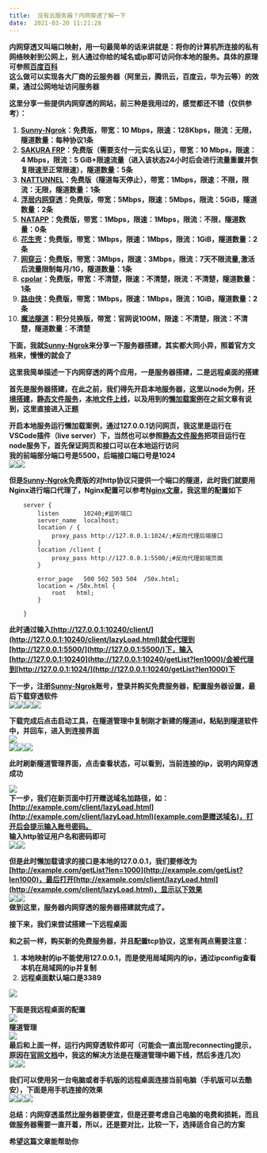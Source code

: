 ```yaml
---
title:  没有云服务器？内网穿透了解一下 
date:  2021-03-20 11:21:28 
---
```

**内网穿透又叫端口映射，用一句最简单的话来讲就是：将你的计算机所连接的私有网络映射到公网上，别人通过你给的域名或ip即可访问你本地的服务。具体的原理可参照[百度百科](https://baike.baidu.com/item/%E5%86%85%E7%BD%91%E7%A9%BF%E9%80%8F/8597835)  
这么做可以实现各大厂商的云服务器（阿里云，腾讯云，百度云，华为云等）的效果，通过公网地址访问服务器**

**这里分享一些提供内网穿透的网站，前三种是我用过的，感觉都还不错（仅供参考）：**

1. **[Sunny-Ngrok](https://www.ngrok.cc/)：免费版，带宽：10 Mbps，限速：128Kbps，限流：无限，隧道数量：每种协议1条**
2. **[SAKURA FRP](https://www.natfrp.com/)：免费版（需要支付一元实名认证），带宽：10 Mbps，限速：4 Mbps，限流：5 GiB+限速流量（进入该状态24小时后会进行流量重置并恢复限速至正常限速），隧道数量：5条**
3. **[NATTUNNEL](https://www.nsloop.com/nattunnel)：免费版（隧道每天停止），带宽：1Mbps，限速：不限，限流：无限，隧道数量：1条**
4. **[浮居内网穿透](https://frp.cool/)：免费版，带宽：5Mbps，限速：5Mbps，限流：5GiB，隧道数量：2条**
5. **[NATAPP](https://natapp.cn/)：免费版，带宽：1Mbps，限速：1Mbps，限流：不限，隧道数量：0条**
6. **[花生壳](https://hsk.oray.com/)：免费版，带宽：1Mbps，限速：1Mbps，限流：1GiB，隧道数量：2条**
7. **[网穿云](http://www.neiwangchuantou.net/)：免费版，带宽：3Mbps，限速：3Mbps，限流：7天不限流量,激活后流量限制每月/1G，隧道数量：1条**
8. **[cpolar](https://www.cpolar.com/)：免费版，带宽：不清楚，限速：不清楚，限流：不清楚，隧道数量：1条**
9. **[路由侠](http://www.luyouxia.com/)：免费版，带宽：1Mbps，限速：1Mbps，限流：1GiB，隧道数量：2条**
10. **[魔法隧道](http://www.mofasuidao.cn/)：积分兑换版，带宽：官网说100M，限速：不清楚，限流：不清楚，隧道数量：不清楚**

**下面，我就[Sunny-Ngrok](https://www.ngrok.cc/)来分享一下服务器搭建，其实都大同小异，照着官方文档来，慢慢的就会了**

**这里我简单描述一下内网穿透的两个应用，一是服务器搭建，二是远程桌面的搭建**

**首先是服务器搭建，在此之前，我们得先开启本地服务器，这里以node为例，[环境搭建](https://blog.csdn.net/time_____/article/details/114024145)，[静态文件服务](https://blog.csdn.net/time_____/article/details/114281583)，[本地文件上线](https://blog.csdn.net/time_____/article/details/104439713)，以及用到的[懒加载案例](https://blog.csdn.net/time_____/article/details/114326156)在之前文章有说到，这里直接进入正题**

**开启本地服务运行懒加载案例，通过127.0.0.1访问网页，我这里是运行在VSCode插件（live server）下，当然也可以参照[静态文件服务](https://blog.csdn.net/time_____/article/details/114281583)把项目运行在node服务下，首先保证网页和接口可以在本地运行访问  
我的前端部分端口号是5500，后端接口端口号是1024**  
![](https://img-blog.csdnimg.cn/20210314140340632.png?x-oss-processimage/watermark,type_ZmFuZ3poZW5naGVpdGk,shadow_10,text_aHR0cHM6Ly9ibG9nLmNzZG4ubmV0L3RpbWVfX19fXw,size_16,color_FFFFFF,t_70)![](https://img-blog.csdnimg.cn/2021031414041957.png?x-oss-processimage/watermark,type_ZmFuZ3poZW5naGVpdGk,shadow_10,text_aHR0cHM6Ly9ibG9nLmNzZG4ubmV0L3RpbWVfX19fXw,size_16,color_FFFFFF,t_70)

**但是[Sunny-Ngrok](https://www.ngrok.cc/)免费版的对http协议只提供一个端口的隧道，此时我们就要用Nginx进行端口代理了，Nginx配置可以参考[Nginx文章](https://blog.csdn.net/time_____/article/details/114750930)，我这里的配置如下**

```
    server {
        listen       10240;#监听端口
        server_name  localhost;
        location / {
            proxy_pass http://127.0.0.1:1024/;#反向代理后端接口
        }
        location /client {
            proxy_pass http://127.0.0.1:5500/;#反向代理前端页面
        }
        
        error_page   500 502 503 504  /50x.html;
        location = /50x.html {
            root   html;
        }
 
    }
```

**此时通过输入[http://127.0.0.1:10240/client/](http://127.0.0.1:10240/client/lazyLoad.html)就会代理到[http://127.0.0.1:5500/](http://127.0.0.1:5500/)下，输入[http://127.0.0.1:10240](http://127.0.0.1:10240/getList?len1000)/会被代理到[http://127.0.0.1:1024/](http://127.0.0.1:10240/getList?len1000)下**

**下一步，注册[Sunny-Ngrok](https://www.ngrok.cc/)账号，登录并购买免费服务器，配置服务器设置，最后下载穿透软件**  
![](https://img-blog.csdnimg.cn/20210312225657902.png?x-oss-processimage/watermark,type_ZmFuZ3poZW5naGVpdGk,shadow_10,text_aHR0cHM6Ly9ibG9nLmNzZG4ubmV0L3RpbWVfX19fXw,size_16,color_FFFFFF,t_70)![](https://img-blog.csdnimg.cn/20210312225843323.png?x-oss-processimage/watermark,type_ZmFuZ3poZW5naGVpdGk,shadow_10,text_aHR0cHM6Ly9ibG9nLmNzZG4ubmV0L3RpbWVfX19fXw,size_16,color_FFFFFF,t_70)![](https://img-blog.csdnimg.cn/20210314143154253.png?x-oss-processimage/watermark,type_ZmFuZ3poZW5naGVpdGk,shadow_10,text_aHR0cHM6Ly9ibG9nLmNzZG4ubmV0L3RpbWVfX19fXw,size_16,color_FFFFFF,t_70)![](https://img-blog.csdnimg.cn/20210314143431919.png?x-oss-processimage/watermark,type_ZmFuZ3poZW5naGVpdGk,shadow_10,text_aHR0cHM6Ly9ibG9nLmNzZG4ubmV0L3RpbWVfX19fXw,size_16,color_FFFFFF,t_70)

**下载完成后点击启动工具，在隧道管理中复制刚才新建的隧道id，粘贴到隧道软件中，并回车，进入到连接界面**  
![](https://img-blog.csdnimg.cn/20210314144024175.png?x-oss-processimage/watermark,type_ZmFuZ3poZW5naGVpdGk,shadow_10,text_aHR0cHM6Ly9ibG9nLmNzZG4ubmV0L3RpbWVfX19fXw,size_16,color_FFFFFF,t_70)  
![](https://img-blog.csdnimg.cn/20210314143842729.png?x-oss-processimage/watermark,type_ZmFuZ3poZW5naGVpdGk,shadow_10,text_aHR0cHM6Ly9ibG9nLmNzZG4ubmV0L3RpbWVfX19fXw,size_16,color_FFFFFF,t_70)![](https://img-blog.csdnimg.cn/20210314144217617.png?x-oss-processimage/watermark,type_ZmFuZ3poZW5naGVpdGk,shadow_10,text_aHR0cHM6Ly9ibG9nLmNzZG4ubmV0L3RpbWVfX19fXw,size_16,color_FFFFFF,t_70)![](https://img-blog.csdnimg.cn/20210314144414400.png?x-oss-processimage/watermark,type_ZmFuZ3poZW5naGVpdGk,shadow_10,text_aHR0cHM6Ly9ibG9nLmNzZG4ubmV0L3RpbWVfX19fXw,size_16,color_FFFFFF,t_70)

**此时刷新隧道管理界面，点击查看状态，可以看到，当前连接的ip，说明内网穿透成功**

![](https://img-blog.csdnimg.cn/20210314144528694.png?x-oss-processimage/watermark,type_ZmFuZ3poZW5naGVpdGk,shadow_10,text_aHR0cHM6Ly9ibG9nLmNzZG4ubmV0L3RpbWVfX19fXw,size_16,color_FFFFFF,t_70)  
**下一步，我们在新页面中打开赠送域名加路径，如：[http://example.com/client/lazyLoad.html](http://example.com/client/lazyLoad.html)(example.com是赠送域名)，打开后会提示输入账号密码。  
输入http验证用户名和密码即可**  
![](https://img-blog.csdnimg.cn/20210314145038500.png?x-oss-processimage/watermark,type_ZmFuZ3poZW5naGVpdGk,shadow_10,text_aHR0cHM6Ly9ibG9nLmNzZG4ubmV0L3RpbWVfX19fXw,size_16,color_FFFFFF,t_70)![](https://img-blog.csdnimg.cn/20210314150441896.png?x-oss-processimage/watermark,type_ZmFuZ3poZW5naGVpdGk,shadow_10,text_aHR0cHM6Ly9ibG9nLmNzZG4ubmV0L3RpbWVfX19fXw,size_16,color_FFFFFF,t_70)

**但是此时懒加载请求的接口是本地的127.0.0.1，我们要修改为[http://example.com/getList?len=1000](http://example.com/getList?len1000)，最后打开[http://example.com/client/lazyLoad.html](http://example.com/client/lazyLoad.html)，显示以下效果**  
![](https://img-blog.csdnimg.cn/2021031415095894.png?x-oss-processimage/watermark,type_ZmFuZ3poZW5naGVpdGk,shadow_10,text_aHR0cHM6Ly9ibG9nLmNzZG4ubmV0L3RpbWVfX19fXw,size_16,color_FFFFFF,t_70)![](https://img-blog.csdnimg.cn/20210314151909628.png?x-oss-processimage/watermark,type_ZmFuZ3poZW5naGVpdGk,shadow_10,text_aHR0cHM6Ly9ibG9nLmNzZG4ubmV0L3RpbWVfX19fXw,size_16,color_FFFFFF,t_70)  
**做到这里，服务器内网穿透的服务器搭建就完成了。**

**接下来，我们来尝试搭建一下远程桌面**

**和之前一样，购买新的免费服务器，并且配置tcp协议，这里有两点需要注意：**

1. **本地映射的ip不能使用127.0.0.1，而是使用局域网内的ip，通过ipconfig查看本机在局域网的ip并复制**
2. **远程桌面默认端口是3389**

![](https://img-blog.csdnimg.cn/20210314154208975.png?x-oss-processimage/watermark,type_ZmFuZ3poZW5naGVpdGk,shadow_10,text_aHR0cHM6Ly9ibG9nLmNzZG4ubmV0L3RpbWVfX19fXw,size_16,color_FFFFFF,t_70)

**下面是我远程桌面的配置**  
![](https://img-blog.csdnimg.cn/20210314154305325.png?x-oss-processimage/watermark,type_ZmFuZ3poZW5naGVpdGk,shadow_10,text_aHR0cHM6Ly9ibG9nLmNzZG4ubmV0L3RpbWVfX19fXw,size_16,color_FFFFFF,t_70)  
**隧道管理**  
![](https://img-blog.csdnimg.cn/20210314154549688.png)  
**最后和上面一样，运行内网穿透软件即可（可能会一直出现reconnecting提示，原因在[官网文档](https://www.ngrok.cc/_book/error/ngrok.html)中，我这的解决方法是在隧道管理中踢下线，然后多连几次）**  
![](https://img-blog.csdnimg.cn/20210314160549637.png?x-oss-processimage/watermark,type_ZmFuZ3poZW5naGVpdGk,shadow_10,text_aHR0cHM6Ly9ibG9nLmNzZG4ubmV0L3RpbWVfX19fXw,size_16,color_FFFFFF,t_70)![](https://img-blog.csdnimg.cn/20210314161635100.png?x-oss-processimage/watermark,type_ZmFuZ3poZW5naGVpdGk,shadow_10,text_aHR0cHM6Ly9ibG9nLmNzZG4ubmV0L3RpbWVfX19fXw,size_16,color_FFFFFF,t_70)

**我们可以使用另一台电脑或者手机版的远程桌面连接当前电脑（手机版可以去酷安），下面是用手机连接的效果**  
![](https://img-blog.csdnimg.cn/20210314162219619.png?x-oss-processimage/watermark,type_ZmFuZ3poZW5naGVpdGk,shadow_10,text_aHR0cHM6Ly9ibG9nLmNzZG4ubmV0L3RpbWVfX19fXw,size_16,color_FFFFFF,t_70)![](https://img-blog.csdnimg.cn/20210314162253401.png?x-oss-processimage/watermark,type_ZmFuZ3poZW5naGVpdGk,shadow_10,text_aHR0cHM6Ly9ibG9nLmNzZG4ubmV0L3RpbWVfX19fXw,size_16,color_FFFFFF,t_70)![](https://img-blog.csdnimg.cn/20210314162343578.png?x-oss-processimage/watermark,type_ZmFuZ3poZW5naGVpdGk,shadow_10,text_aHR0cHM6Ly9ibG9nLmNzZG4ubmV0L3RpbWVfX19fXw,size_16,color_FFFFFF,t_70)

**总结：内网穿透虽然比服务器要便宜，但是还要考虑自己电脑的电费和损耗，而且做服务器需要一直开着，所以，还是要对比，比较一下，选择适合自己的方案**

**希望这篇文章能帮助你**